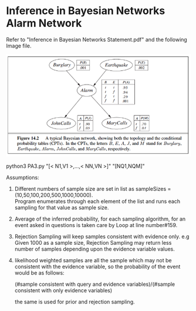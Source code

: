 # Inference in Bayesian Networks Alarm Network

Refer to "Inference in Bayesian Networks Statement.pdf" and the following Image file.

![Screenshot](alarm.png)

python3 PA3.py "[< N1,V1 >,...,< NN,VN >]" "[NQ1,NQM]" 

Assumptions:

1.	Different numbers of sample size are set in list as sampleSizes = 	(10,50,100,200,500,1000,10000).<br/>
	Program enumerates through each element of the list and runs each sampling
	for that value as sample size.

2.	Average of the inferred probability, for each sampling algorithm, for an event asked in questions is taken care by Loop at line number#159.

3.	Rejection Sampling will keep samples consistent with evidence only. 
	e.g Given 1000 as a sample size, Rejection Sampling may return less number of samples depending upon the evidence variable values.

4.	likelihood weighted samples are all the sample which may not be consistent 	with the
	evidence variable, so the probability of the event would be as 	follows:

	(#sample consistent with query and evidence variables)/(#sample consistent 	with only evidence variables)

	the same is used for prior and rejection sampling.








